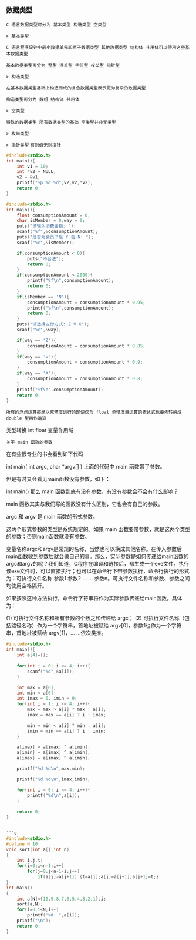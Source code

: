 `数据类型`
--

`C 语言数据类型可分为 基本类型 构造类型 空类型`

`> 基本类型` 

`C 语言程序设计中最小数据单元即原子数据类型 其他数据类型 结构体 共用体可以使用这些基本数据类型`

`基本数据类型可分为 整型 浮点型 字符型 枚举型 指针型`

`> 构造类型` 

`在基本数据类型基础上构造而成的复合数据类型表示更为复杂的数据类型`

`构造类型可分为 数组 结构体 共用体`

`> 空类型` 

`特殊的数据类型 所有数据类型的基础 空类型并非无类型`


`> 枚举类型`




`> 指针类型` `有则值无则指针`

```c
#include<stdio.h>
int main(){
	int v1 = 10;
    int *v2 = NULL;
    v2 = &v1;
    printf("%p %d %d",v2,v2,*v2);
    return 0;
}
```







```c
#include<stdio.h>
int main(){
    float consumptionAmount = 0;
    char isMember = 0,way = 0;
    puts("请输入消费金额: ");
    scanf("%f",&consumptionAmount);
    puts("是否为会员？是 Y 否 N: ");
    scanf("%c",&isMember);

    if(consumptionAmount < 0){
        puts("不合法");
        return 0;
    }
    if(consumptionAmount < 2000){
        printf("%f\n",consumptionAmount);
        return 0;
    }
    if(isMember == 'N'){
        consumptionAmount = consumptionAmount * 0.95;
        printf("%f\n",consumptionAmount);
        return 0;
    }
    puts("请选择支付方式: Z V X");
    scanf("%c",&way);

    if(way == 'Z'){
        consumptionAmount = consumptionAmount * 0.85;
    }
    if(way == 'V'){
        consumptionAmount = consumptionAmount * 0.9;
    }
    if(way == 'X'){
        consumptionAmount = consumptionAmount * 0.8;
    }
    printf("%f\n",consumptionAmount);
    return 0;
}
```

`所有的浮点运算都是以双精度进行的即使仅含 float 单精度量运算的表达式也要先转换成 double 型再作运算`

类型转换 int float 变量作用域

`关于 main 函数的参数`

在有些很专业的书会看到如下代码

int main( int argc, char *argv[] )
上面的代码中 main 函数带了参数。

但是有时又会看见main函数没有参数，如下：

int main()
那么 main 函数到底有没有参数，有没有参数会不会有什么影响？

main 函数其实与我们写的函数没有什么区别，它也会有自己的参数。

argc 和 argv 是 main 函数的形式参数。

这两个形式参数的类型是系统规定的。如果 main 函数要带参数，就是这两个类型的参数；否则main函数就没有参数。

变量名称argc和argv是常规的名称，当然也可以换成其他名称。在传入参数后main函数收到参数后就会做自己的事。那么，实际参数是如何传递给main函数的argc和argv的呢？我们知道，C程序在编译和链接后，都生成一个exe文件，执行该exe文件时，可以直接执行；也可以在命令行下带参数执行，命令行执行的形式为：可执行文件名称 参数1 参数2 ... ... 参数n。可执行文件名称和参数、参数之间均使用空格隔开。

如果按照这种方法执行，命令行字符串将作为实际参数传递给main函数。具体为：

 (1) 可执行文件名称和所有参数的个数之和传递给 argc；
 (2) 可执行文件名称（包括路径名称）作为一个字符串，首地址被赋给 argv[0]，参数1也作为一个字符串，首地址被赋给 argv[1]，... ...依次类推。

```c
#include<stdio.h>
int main(){
    int a[4]={};
    
    for(int i = 0; i <= 4; i++){
        scanf("%d",&a[i]);
    }

    int max = a[0];
    int min = a[0];
    int imax = 0, imin = 0;
    for(int i = 1; i <= 4; i++){
        max = max > a[i] ? max : a[i];
        imax = max == a[i] ? i : imax;

        min = min < a[i] ? min : a[i];
        imin = min == a[i] ? i : imin;
    }

    a[imax] = a[imax] ^ a[imin];
    a[imin] = a[imax] ^ a[imin];
    a[imax] = a[imax] ^ a[imin];

    printf("%d %d\n",max,min);

    printf("%d %d\n",imax,imin);

    for(int i = 0; i <= 4; i++){
        printf("%d\n",a[i]);
    }
    
    return 0;
}


```c
#include<stdio.h>
#define N 10
void sort(int a[],int n)
{
	int i,j,t;
	for(i=0;i<n-1;i++)
		for(j=0;j<n-1-i;j++)
			if(a[j]>a[j+1]) {t=a[j];a[j]=a[j+1];a[j+1]=t;}
}
int main()
{
	int a[N]={10,9,8,7,6,5,4,3,2,1},i;
	sort(a,N);
	for(i=0;i<N;i++)
		printf("%d  ",a[i]);
	printf("\n");
    return 0;
}
```